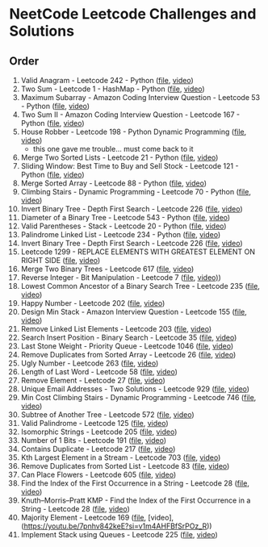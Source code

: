 # NeetCode Leetcode Challenges and Solutions

## Order

1. Valid Anagram - Leetcode 242 - Python ([file](valid_anagram.py), [video](https://www.youtube.com/watch?v=9UtInBqnCgA&list=PLot-Xpze53lfQmTEztbgdp8ALEoydvnRQ&index=1&pp=iAQB))
2. Two Sum - Leetcode 1 - HashMap - Python ([file](two_sum.py), [video](https://youtu.be/KLlXCFG5TnA?si=VhEclYjizg9oNkBE))
3. Maximum Subarray - Amazon Coding Interview Question - Leetcode 53 - Python ([file](maximum_subarray.py), [video](https://www.youtube.com/watch?v=5WZl3MMT0Eg&list=PLot-Xpze53lfQmTEztbgdp8ALEoydvnRQ&index=4))
4. Two Sum II - Amazon Coding Interview Question - Leetcode 167 - Python ([file](two_sum_II.py), [video](https://www.youtube.com/watch?v=cQ1Oz4ckceM&list=PLot-Xpze53lfQmTEztbgdp8ALEoydvnRQ&index=4))
5. House Robber - Leetcode 198 - Python Dynamic Programming ([file](house_robber.py), [video](https://youtu.be/73r3KWiEvyk?si=MBnP3vyDVdMw83UO))
   - this one gave me trouble... must come back to it
6. Merge Two Sorted Lists - Leetcode 21 - Python ([file](merge_two_sorted_lists.py), [video](https://youtu.be/XIdigk956u0?si=NFQjjGHTNJuWjljT))
7. Sliding Window: Best Time to Buy and Sell Stock - Leetcode 121 - Python ([file](best_time_to_buy_and_sell_stock.py), [video](https://www.youtube.com/watch?v=1pkOgXD63yU&list=PLot-Xpze53lfQmTEztbgdp8ALEoydvnRQ&index=7))
8. Merge Sorted Array - Leetcode 88 - Python ([file](merge_sorted_array.py), [video](https://www.youtube.com/watch?v=P1Ic85RarKY&list=PLot-Xpze53lfQmTEztbgdp8ALEoydvnRQ&index=9&t=1s))
9. Climbing Stairs - Dynamic Programming - Leetcode 70 - Python ([file](climbing_stairs.py), [video](https://www.youtube.com/watch?v=Y0lT9Fck7qI&list=PLot-Xpze53lfQmTEztbgdp8ALEoydvnRQ&index=9))
10. Invert Binary Tree - Depth First Search - Leetcode 226 ([file](reverse_linked_list.py), [video](https://www.youtube.com/watch?v=G0_I-ZF0S38&list=PLot-Xpze53lfQmTEztbgdp8ALEoydvnRQ&index=11&t=1s))
11. Diameter of a Binary Tree - Leetcode 543 - Python ([file](diameter_of_a_binary_tree.py), [video](https://www.youtube.com/watch?v=bkxqA8Rfv04&list=PLot-Xpze53lfQmTEztbgdp8ALEoydvnRQ&index=11))
12. Valid Parentheses - Stack - Leetcode 20 - Python ([file](valid_parentheses.py), [video](https://youtu.be/WTzjTskDFMg?si=de32TJhdQKkKdZVU))
13. Palindrome Linked List - Leetcode 234 - Python ([file](palindrome_linked_list.py), [video](https://youtu.be/yOzXms1J6Nk?si=TUFZa9DU88DnbET-))
14. Invert Binary Tree - Depth First Search - Leetcode 226 ([file](invert_binary_tree-depth_first_search.py), [video](https://youtu.be/OnSn2XEQ4MY?si=ogvg0ADYVhGNasqx))
15. Leetcode 1299 - REPLACE ELEMENTS WITH GREATEST ELEMENT ON RIGHT SIDE ([file](), [video](https://youtu.be/ZHjKhUjcsaU?si=OPufbfr_uH6y8L-t))
16. Merge Two Binary Trees - Leetcode 617 ([file](merge_two_binary_trees.py), [video](https://youtu.be/QHH6rIK3dDQ?si=pGsvht9etD4Z9d2r))
17. Reverse Integer - Bit Manipulation - Leetcode 7 ([file](reverse_integer.py), [video)](https://youtu.be/HAgLH58IgJQ?si=e9O_UoPtD-XyKYnv))
18. Lowest Common Ancestor of a Binary Search Tree - Leetcode 235 ([file](lowest_common_ancestor.py), [video](https://youtu.be/gs2LMfuOR9k?si=4Lmd0JYLIlYXUKFE))
19. Happy Number - Leetcode 202  ([file](happy_number.py), [video](https://youtu.be/ljz85bxOYJ0?si=SYaHTJOwUd-cX2Fk))
20. Design Min Stack - Amazon Interview Question - Leetcode 155 ([file](), [video](https://youtu.be/qkLl7nAwDPo?si=vmksVWDJ0AN3e3J8))
21. Remove Linked List Elements - Leetcode 203 ([file](remove_linked_list_elements.py), [video](https://youtu.be/JI71sxtHTng?si=qfMvcScEM2_Y5JYd))
22. Search Insert Position - Binary Search - Leetcode 35 ([file](search_insert_position.py), [video](https://youtu.be/K-RYzDZkzCI?si=-RT0oFikIU5ayOKl))
23. Last Stone Weight - Priority Queue - Leetcode 1046 ([file](last_stone_weight.py), [video](https://youtu.be/B-QCq79-Vfw?si=1Rl1pMEAX-2a-PHL))
24. Remove Duplicates from Sorted Array - Leetcode 26 ([file](remove_duplicates_from_sorted_array.py), [video](https://youtu.be/DEJAZBq0FDA?si=nSAuIxfz2Lxls2A7))
25. Ugly Number - Leetcode 263 ([file](ugly_number.py), [video](https://youtu.be/M0Zay1Qr9ws?si=XvlzOPWBDtm0K3Cv))
26. Length of Last Word - Leetcode 58 ([file](length_of_last_word.py), [video](https://youtu.be/KT9rltZTybQ?si=L9zPL_x-3YsV8QeI))
27. Remove Element - Leetcode 27 ([file](remove_element.py), [video](https://youtu.be/Pcd1ii9P9ZI?si=sl7ku6v4Uvfa8bYh))
28. Unique Email Addresses - Two Solutions - Leetcode 929 ([file](unique_email_addresses.py), [video](https://youtu.be/TC_xLIWl7qY?si=HLoAioJdoabTLvJn))
29. Min Cost Climbing Stairs - Dynamic Programming - Leetcode 746 ([file](min_cost_climbing_stairs.py), [video](https://youtu.be/ktmzAZWkEZ0?si=c6bHcAOHazSxVyWY))
30. Subtree of Another Tree - Leetcode 572 ([file](subtree_of_another_tree.py), [video](https://youtu.be/E36O5SWp-LE?si=AsyB5n4btBmkx-eC))
31. Valid Palindrome - Leetcode 125 ([file](valid_palindrome.py), [video](https://youtu.be/jJXJ16kPFWg?si=v21YvpXWbfR48-Ve))
32. Isomorphic Strings - Leetcode 205 ([file](iosmorphic_strings.py), [video](https://youtu.be/7yF-U1hLEqQ?si=yX9mrQ6bzKZqV-ik))
33. Number of 1 Bits - Leetcode 191 ([file](number_of_1_bits.py), [video](https://youtu.be/5Km3utixwZs?si=WnboTLT7osZhwRSD))
34. Contains Duplicate - Leetcode 217 ([file](contains_duplicate.py), [video](https://youtu.be/3OamzN90kPg?si=M8bgyGyl9vjNeF4a))
35. Kth Largest Element in a Stream - Leetcode 703 ([file](kth_largest_element_in_a_stream.py), [video](https://youtu.be/hOjcdrqMoQ8?si=flzJrB6-WTUfHXOF))
36. Remove Duplicates from Sorted List - Leetcode 83 ([file](remove_duplicates_from_sorted_list.py), [video](https://youtu.be/p10f-VpO4nE?si=QtXdvw2CpHH7fV8a))
37. Can Place Flowers - Leetcode 605 ([file](can_place_flowers.py), [video](https://youtu.be/ZGxqqjljpUI?si=sXmQaURcJi3GUYIv))
38. Find the Index of the First Occurrence in a String - Leetcode 28 ([file](find_the_index_of_the_first_occurence_in_a_string.py), [video](https://youtu.be/Gjkhm1gYIMw?si=GB_XCT4BKN9XyHTV))
39. Knuth–Morris–Pratt KMP - Find the Index of the First Occurrence in a String - Leetcode 28 ([file](knuth-morris-pratt_KMP.py), [video](https://youtu.be/JoF0Z7nVSrA?si=Hfg8Lu41RUDQK3N1))
40. Majority Element - Leetcode 169 ([file](majority_element.py), [video],(https://youtu.be/7pnhv842keE?si=v1m4AHFBfSrPOz_R))
41. Implement Stack using Queues - Leetcode 225 ([file](implement_stack_using_queues.py), [video](https://youtu.be/rW4vm0-DLYc?si=a5y9YV8KVOIliIrI))
